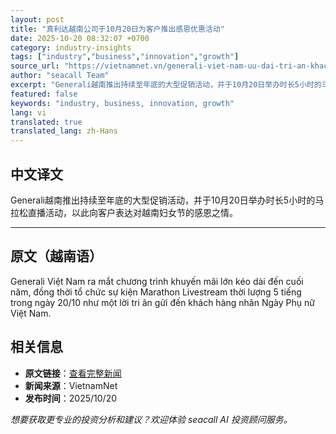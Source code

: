 ```yaml
---
layout: post
title: "真利达越南公司于10月20日为客户推出感恩优惠活动"
date: 2025-10-20 08:32:07 +0700
category: industry-insights
tags: ["industry","business","innovation","growth"]
source_url: "https://vietnamnet.vn/generali-viet-nam-uu-dai-tri-an-khach-hang-dip-20-10-2454497.html"
author: "seacall Team"
excerpt: "Generali越南推出持续至年底的大型促销活动，并于10月20日举办时长5小时的马拉松直播活动，以此向客户表达对越南妇女节的感恩之情。..."
featured: false
keywords: "industry, business, innovation, growth"
lang: vi
translated: true
translated_lang: zh-Hans
---
```


## 中文译文

Generali越南推出持续至年底的大型促销活动，并于10月20日举办时长5小时的马拉松直播活动，以此向客户表达对越南妇女节的感恩之情。

---

## 原文（越南语）

Generali Việt Nam ra mắt chương trình khuyến mãi lớn kéo dài đến cuối năm, đồng thời tổ chức sự kiện Marathon Livestream thời lượng 5 tiếng trong ngày 20/10 như một lời tri ân gửi đến khách hàng nhân Ngày Phụ nữ Việt Nam.

## 相关信息

- **原文链接**：[查看完整新闻](https://vietnamnet.vn/generali-viet-nam-uu-dai-tri-an-khach-hang-dip-20-10-2454497.html)
- **新闻来源**：VietnamNet
- **发布时间**：2025/10/20

*想要获取更专业的投资分析和建议？欢迎体验 seacall AI 投资顾问服务。*